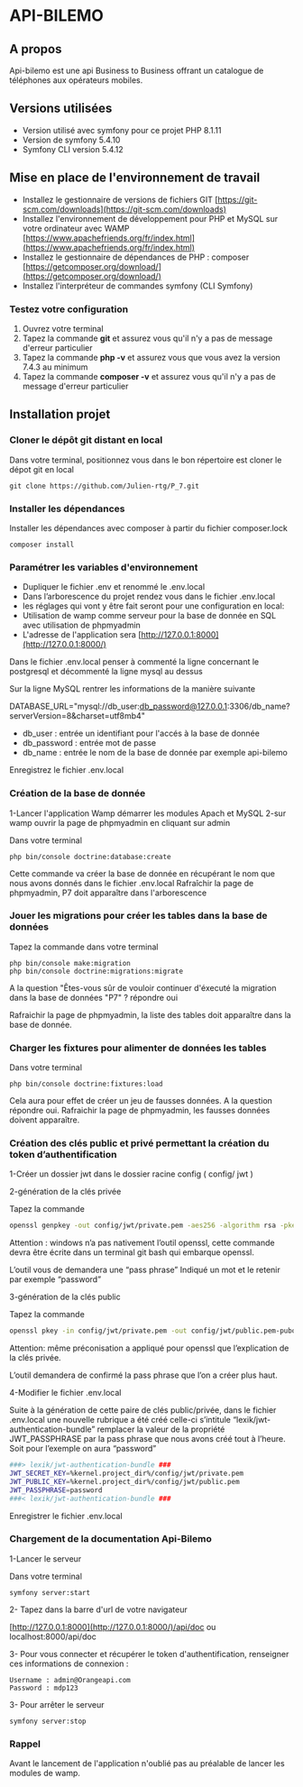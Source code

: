 # API-BILEMO

## A propos

Api-bilemo est une api  Business to Business offrant un catalogue de téléphones aux opérateurs mobiles.

## Versions utilisées

- Version utilisé avec symfony pour ce projet PHP 8.1.11
- Version de symfony 5.4.10
- Symfony CLI version 5.4.12

## Mise en place de l'environnement de travail

- Installez le gestionnaire de versions de fichiers GIT [https://git-scm.com/downloads](https://git-scm.com/downloads)
- Installez l'environnement de développement pour PHP et MySQL sur votre ordinateur avec WAMP [https://www.apachefriends.org/fr/index.html](https://www.apachefriends.org/fr/index.html)
- Installez le gestionnaire de dépendances de PHP : composer [https://getcomposer.org/download/](https://getcomposer.org/download/)
- Installez l'interpréteur de commandes symfony (CLI Symfony)

### Testez votre configuration

1. Ouvrez	votre terminal
2. Tapez	la commande **git** et	assurez vous qu'il n'y a pas de message d'erreur particulier
3. Tapez	la commande **php	-v** et	assurez vous que vous avez la version 7.4.3 au minimum
4. Tapez	la commande **composer -v** et assurez vous qu'il n'y a pas de message d'erreur particulier

## Installation projet

### Cloner le dépôt git distant en local

Dans votre terminal, positionnez vous dans le bon répertoire est cloner le dépot git en local

```
git clone https://github.com/Julien-rtg/P_7.git
```

### Installer les dépendances

Installer les dépendances avec composer à partir du fichier composer.lock

```
composer install
```

### Paramétrer les variables d'environnement

- Dupliquer le fichier .env et renommé le .env.local
- Dans l’arborescence du projet rendez vous dans le fichier .env.local
- les réglages qui vont y être fait seront pour une configuration en local:
- Utilisation de wamp comme serveur pour la base de donnée en SQL avec utilisation de phpmyadmin
- L'adresse de l'application sera [http://127.0.0.1:8000](http://127.0.0.1:8000/)

Dans le fichier .env.local penser à commenté la ligne concernant le postgresql et décommenté la ligne mysql au dessus

Sur la ligne MySQL rentrer les informations de la manière suivante

DATABASE_URL="mysql://db_user:db_password@127.0.0.1:3306/db_name?serverVersion=8&charset=utf8mb4"

- db_user : entrée un identifiant pour l'accés à la base de donnée
- db_password : entrée mot de passe
- db_name : entrée le nom de la base de donnée par exemple api-bilemo

Enregistrez le fichier .env.local

### Création de la base de donnée

1-Lancer l'application Wamp démarrer les modules Apach et MySQL
2-sur wamp ouvrir la page de phpmyadmin en cliquant sur admin

Dans votre terminal

```
php bin/console doctrine:database:create
```

Cette commande va créer la base de donnée en récupérant le nom que nous avons donnés dans le fichier .env.local
Rafraîchir la page de phpmyadmin,  P7 doit apparaître dans l'arborescence

### Jouer les migrations pour créer les tables dans la base de données

Tapez la commande dans votre terminal

```
php bin/console make:migration
php bin/console doctrine:migrations:migrate
```

A la question "Êtes-vous sûr de vouloir continuer d'éxecuté la migration dans la base de données "P7" ? répondre oui

Rafraichir la page de phpmyadmin, la liste des tables doit apparaître dans la base de donnée.

### Charger les fixtures pour alimenter de données les tables

Dans votre terminal

```
php bin/console doctrine:fixtures:load 
```

Cela aura pour effet de créer un jeu de fausses données.
A la question répondre oui.
Rafraichir la page de phpmyadmin, les fausses données doivent apparaître.

### Création des clés public et privé permettant la création du token d’authentification

1-Créer un dossier jwt dans le dossier racine config ( config/ jwt )

2-génération de la clés privée

Tapez la commande

```bash
openssl genpkey -out config/jwt/private.pem -aes256 -algorithm rsa -pkeyopt rsa_keygen_bits:4096
```

Attention : windows n’a pas nativement l’outil openssl, cette commande devra être écrite dans un terminal git bash qui embarque openssl.

L’outil vous de demandera une “pass phrase” Indiqué un mot et le retenir par exemple “password”

3-génération de la clés public

Tapez la commande

```bash
openssl pkey -in config/jwt/private.pem -out config/jwt/public.pem-pubout
```

Attention: même préconisation a appliqué pour openssl que l’explication de la clés privée.

L’outil demandera de confirmé la pass phrase que l’on a créer plus haut.

4-Modifier le fichier .env.local

Suite à la génération de cette paire de clés public/privée, dans le fichier .env.local une nouvelle rubrique a été créé celle-ci s’intitule “lexik/jwt-authentication-bundle” remplacer la valeur de la propriété JWT_PASSPHRASE par la pass phrase que nous avons créé tout à l’heure. Soit pour l’exemple on aura “password”

```bash
###> lexik/jwt-authentication-bundle ###
JWT_SECRET_KEY=%kernel.project_dir%/config/jwt/private.pem
JWT_PUBLIC_KEY=%kernel.project_dir%/config/jwt/public.pem
JWT_PASSPHRASE=password
###< lexik/jwt-authentication-bundle ###
```

Enregistrer le fichier .env.local

### Chargement de la documentation Api-Bilemo

1-Lancer le serveur

Dans votre terminal

```
symfony server:start
```

2- Tapez dans la barre d'url de votre navigateur

[http://127.0.0.1:8000](http://127.0.0.1:8000/)/api/doc ou localhost:8000/api/doc

3- Pour vous connecter et récupérer le token d'authentification, renseigner ces informations de connexion :

    Username : admin@Orangeapi.com
    Password : mdp123

3- Pour arrêter le serveur

```
symfony server:stop
```

### Rappel

Avant le lancement de l'application n'oublié pas au préalable de lancer les modules de wamp.